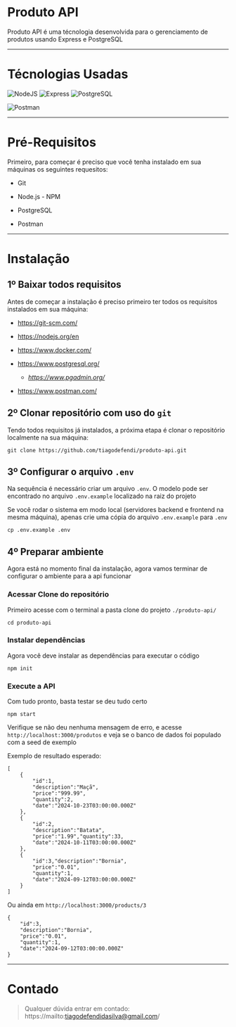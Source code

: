 # Produto API

Produto API é uma técnologia desenvolvida para o gerenciamento de produtos usando Express e PostgreSQL

---

# Técnologias Usadas

![NodeJS](https://img.shields.io/badge/Node.js-5FA04E.svg?style=for-the-badge&logo=nodedotjs&logoColor=white)
![Express](https://img.shields.io/badge/Express-000000.svg?style=for-the-badge&logo=Express&logoColor=white)
![PostgreSQL](https://img.shields.io/badge/PostgreSQL-4169E1.svg?style=for-the-badge&logo=PostgreSQL&logoColor=white)
<!--
![Docker](https://img.shields.io/badge/Docker-2496ED.svg?style=for-the-badge&logo=Docker&logoColor=white)
-->
![Postman](https://img.shields.io/badge/Postman-FF6C37.svg?style=for-the-badge&logo=Postman&logoColor=white)

---

# Pré-Requisitos

Primeiro, para começar é preciso que você tenha instalado em sua máquinas os seguintes requesitos:

- Git

- Node.js - NPM

<!--
- Docker
-->

- PostgreSQL

- Postman

---

# Instalação

## 1º Baixar todos requisitos

Antes de começar a instalação é preciso primeiro ter todos os requisitos instalados em sua máquina:

- https://git-scm.com/

- https://nodejs.org/en

- https://www.docker.com/

- https://www.postgresql.org/

    - *https://www.pgadmin.org/*

- https://www.postman.com/

## 2º Clonar repositório com uso do ```git```

Tendo todos requisitos já instalados, a próxima etapa é clonar o repositório localmente na sua máquina:

```{shell}
git clone https://github.com/tiagodefendi/produto-api.git
```

## 3º Configurar o arquivo ```.env```

Na sequência é necessário criar um arquivo ```.env```. O modelo pode ser encontrado no arquivo ```.env.example``` localizado na raiz do projeto

Se você rodar o sistema em modo local (servidores backend e frontend na mesma máquina), apenas crie uma cópia do arquivo ```.env.example``` para ```.env```

```{shell}
cp .env.example .env
```

## 4º Preparar ambiente

Agora está no momento final da instalação, agora vamos terminar de configurar o ambiente para a api funcionar

### Acessar Clone do repositório

Primeiro acesse com o terminal a pasta clone do projeto ```./produto-api/```

```{shell}
cd produto-api
```

### Instalar dependências

Agora você deve instalar as dependências para executar o código

```{shell}
npm init
```

### Execute a API

Com tudo pronto, basta testar se deu tudo certo

```{shell}
npm start
```

Verifique se não deu nenhuma mensagem de erro, e acesse ```http://localhost:3000/produtos``` e veja se o banco de dados foi populado com a seed de exemplo

Exemplo de resultado esperado:

```
[
    {
        "id":1,
        "description":"Maçã",
        "price":"999.99",
        "quantity":2,
        "date":"2024-10-23T03:00:00.000Z"
    },
    {
        "id":2,
        "description":"Batata",
        "price":"1.99","quantity":33,
        "date":"2024-10-11T03:00:00.000Z"
    },
    {
        "id":3,"description":"Bornia",
        "price":"0.01",
        "quantity":1,
        "date":"2024-09-12T03:00:00.000Z"
    }
]
```

Ou ainda em ```http://localhost:3000/products/3```

```
{
    "id":3,
    "description":"Bornia",
    "price":"0.01",
    "quantity":1,
    "date":"2024-09-12T03:00:00.000Z"
}
```

---

# Contado

> Qualquer dúvida entrar em contado:
> https://mailto:tiagodefendidasilva@gmail.com/
